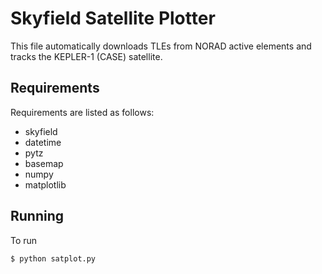 # Skyfield Satellite Plotter

This file automatically downloads TLEs from NORAD active elements and tracks the KEPLER-1 (CASE) satellite.

## Requirements

Requirements are listed as follows:
- skyfield
- datetime
- pytz
- basemap
- numpy
- matplotlib

## Running

To run

```bash
$ python satplot.py
```
